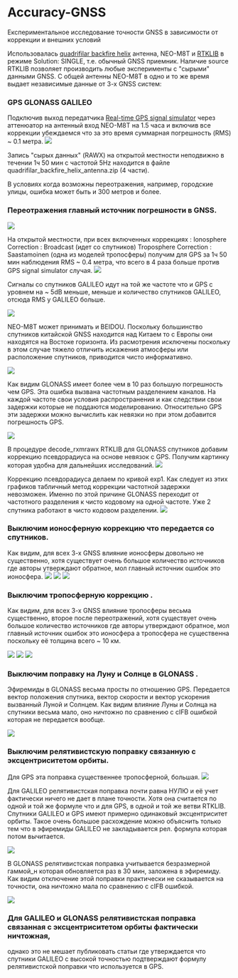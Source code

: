 # Accuracy-GNSS
Експериментальное исследование точности GNSS в зависимости от коррекции и внешних условий

Использовалась [quadrifilar backfire helix](http://lea.hamradio.si/~s53mv/navsats/n16.gif)  антенна, NEO-M8T и [RTKLIB](http://www.rtklib.com) в режиме Solution: SINGLE, т.е. обычный GNSS приемник. Наличие source RTKLIB  позволяет производить любые эксперименты с "сырыми" данными GNSS. С общей антенны NEO-M8T в одно и то же время выдает независимые данные от 3-х GNSS систем:
### GPS  GLONASS GALILEO
Подключив выход передатчика [Real-time GPS signal simulator](https://github.com/IvanKor/hrfGPS) через аттенюатор на антенный вход NEO-M8T
на 1.5 часа и включив все коррекции убеждаемся что за это время суммарная погрешность (RMS) ~ 0.1 метра.
![](https://raw.githubusercontent.com/IvanKor/hrfGPS/master/outpu5_2_mhz2.jpg)

Запись "сырых данных" (RAWX) на открытой местности неподвижно в течении 1ч 50 мин с частотой 5Hz  находится в файле quadrifilar_backfire_helix_antenna.zip (4 части).

В условиях когда возможны переотражения, например, городские улицы, ошибка может быть и 300 метров и более.
### Переотражения главный источник погрешности в GNSS.
![](./gps_300m.jpg)

На открытой местности, при всех включенных коррекциях :
Ionosphere  Correction : Broadcast (идет со спутников)
Troposphere Correction : Saastamoinen (одна из моделей тропосферы)
получим для GPS за 1ч 50 мин наблюдения  RMS ~ 0.4 метра, что всего в 4 раза больше против GPS signal simulator случая.
![](./gps_all_ok.jpg)

Сигналы со спутников GALILEO идут на той же частоте что и GPS с уровнем на ~ 5dB меньше, меньше и количество спутников GALILEO,
отсюда RMS у GALILEO больше.

![](./gal_all_ok.jpg)

NEO-M8T может принимать и BEIDOU. Поскольку большинство спутников китайской GNSS находится над Китаем то с Европы они
находятся на Востоке горизонта. Из расмотрения исключены поскольку в этом случае тяжело отличить искажения атмосферы или расположение спутников, приводится чисто информативно.

![](./beyd_all_ok.jpg)

Как видим GLONASS имеет более чем в 10 раз большую погрешность чем GPS. Эта ошибка вызвана частотным разделением каналов.
На каждой частоте свои условия распространения и как следствии свои задержки которые не поддаются моделированию.
Относительно GPS эти задержки можно вычислить как невязки но при этом добавится погрешность GPS.

![](./glo_no_chl_corr.jpg)

В процедуре decode_rxmrawx RTKLIB для GLONASS спутников добавим  коррекцию псевдорадиуса на основе невязок с GPS.
Получим картинку которая удобна для дальнейших исследований.
![](./glo_all_ok.jpg)

Коррекцию псевдорадиуса делаем по кривой exp1.
Как следует из этих графиков табличный метод коррекции частотной задержки невозможен.
Именно по этой причине GLONASS переходит от частотного разделения к чисто кодовому на одной частоте.
Уже 2 спутника работают в чисто кодовом разделении.
![](./glonass_cifb.png)

### Выключим ионосферную коррекцию что передается со спутников.
Как видим, для всех 3-х GNSS влияние ионосферы довольно не существенно,
хотя существует очень большое количество источников где авторы утверждают обратное, мол главный источник ошибок это ионосфера.
![](./gps_iono_off.jpg)
![](./gal_iono_off.jpg)
![](./glo_iono_off.jpg)

### Выключим тропосферную коррекцию .
Как видим, для всех 3-х GNSS влияние тропосферы весьма  существенно, второе после переотражений, хотя существует очень большое количество источников где авторы утверждают обратное, мол главный источник ошибок это ионосфера а тропосфера не существенна поскольку её толщина всего ~ 10 км.

![](./gal_tropo_off.jpg)
![](./gps_tropo_off.jpg)
![](./glo_tropo_off.jpg)

### Выключим поправку на Луну и Солнце в GLONASS .
Эфиремиды в GLONASS весьма просты по отношению GPS. Передается вектор положения спутника, вектор скорости и 
вектор ускорения вызванный Луной и Солнцем. Как видим влияние Луны и Солнца на спутники весьма мало, оно ничтожно по сравнению
с cIFB ошибкой которая не передается вообще. 

![](./glo_sun_moon_correction_off.jpg)

###  Выключим релятивистскую поправку связанную с эксцентриситетом орбиты. 

Для GPS эта поправка существеннее тропосферной, большая.
![](./gps_relativity_correction_off.jpg)

Для GALILEO релятивистская поправка почти равна НУЛЮ и её учет фактически ничего не дает в плане точности.
Хотя она считается по одной и той же формуле что и для GPS, в одной и той же ветви RTKLIB.
Спутники GALILEO и GPS имеют примерно одинаковый эксцентриситет орбиты.
Такое очень большое расхождение можно объяснить только тем что в эфиремиды GALILEO не закладывается
рел. формула которая потом вычитается.

![](./gal_relativity_correction_off.jpg)

В GLONASS релятивистская поправка учитывается безразмерной гаммой_н которая обновляется раз в 30 мин, заложена в эфиремиду.
Как видим отключение этой поправки практически не сказывается на точности, она ничтожно мала по сравнению с cIFB ошибкой.

![](./glo_relativity_correction_off.jpg)

### Для GALILEO и GLONASS релятивистская поправка связанная с эксцентриситетом орбиты фактически ничтожная,
однако это не мешает публиковать статьи где утверждается что спутники GALILEO с высокой точностью подтверждают 
формулу релятивистской поправки что используется в GPS.

